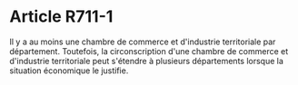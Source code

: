 # Article R711-1

Il y a au moins une      chambre de commerce et d'industrie territoriale par département. Toutefois, la circonscription d'une      chambre de commerce et d'industrie territoriale peut s'étendre à plusieurs départements lorsque la situation économique le justifie.